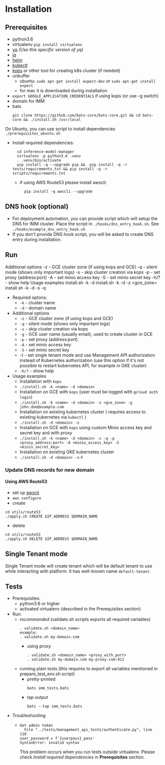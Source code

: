 # Installation

## Prerequisites
* python3.6
* virtualenv ```pip install virtualenv```
* [yq](https://github.com/mikefarah/yq) *(Use this specific version of yq)*
* [jq](https://stedolan.github.io/jq/)
* [helm](https://github.com/helm/helm)
* [kubectl](https://kubernetes.io/docs/tasks/tools/install-kubectl/)
* [kops](https://github.com/IntelAI/inference-model-manager/tree/master/kops) or other tool for
  creating k8s cluster (if needed)
* unbuffer
  * ubuntu: `sudo apt-get install expect-dev` or `sudo apt-get install expect`
  * for mac it is downloaded during installation
* `export GOOGLE_APPLICATION_CREDENTIALS` if using kops (or use -g switch)  
* domain for IMM
* bats
    ```
    git clone https://github.com/bats-core/bats-core.git && cd bats-core && ./install.sh /usr/local
    ```

On Ubuntu, you can use script to install dependencies
`./prerequisites_ubuntu.sh`

* Install required dependencies:
  ```
    cd inference-model-manager
    virtualenv -p python3.6 .venv
    . .venv/bin/activate
    pip install -q --upgrade pip &&  pip install -q -r tests/requirements.txt && pip install -q -r scripts/requirements.txt
  ```
  * if using AWS Route53 please install awscli:
    ```
	  pip install -q awscli --upgrade
	```
## DNS hook (optional)
* For deployment automation, you can provide script which will setup the DNS for IMM cluster.
  Place the script in `./hooks/dns_entry_hook.sh`. 
  See `./hooks/example_dns_entry_hook.sh`
* If you don't provide DNS hook script, you will be asked to create DNS entry during installation.

## Run
Additional options
    -z - GCE cluster zone (if using kops and GCE)
    -q - silent mode (shows only important logs)
    -s - skip cluster creation via kops
    -p - set proxy (address:port)
    -A - set minio access key
    -S - set minio secret key
    -h/? - show help
Usage examples
    install.sh -k <name> -d <domain>
    install.sh -k <name> -d <domain> -z <gce_zone>
    install.sh -k <name> -d <domain> -s -q
* Required optons:
  * `-k` - cluster name
  * `-d` - domain name
* Additional options
  * `-z` - GCE cluster zone (if using kops and GCE)
  * `-q` - silent mode (shows only important logs)
  * `-s` - skip cluster creation via kops 
  * `-g` - GCE user name (usually email), used to create cluster in GCE
  * `-p` - set proxy (address:port)
  * `-A` - set minio access key
  * `-S` - set minio secret key
  *  -t  - set single tenant mode and use Management API authorization instead of Kubernetes authorization
           (use this option if it's not possible to restart kubernetes API, for 
           example in GKE cluster)
  * `-h/?` - show help
* Usage examples
  * Installation with `kops` 
  * `./install.sh -k <name> -d <domain>`
  * Installation on GCE with `kops` (user must be logged with `gcloud auth login`)
  * `./install.sh -k <name> -d <domain> -z <gce_zone> -g john.doe@example.com`
  * Installation on existing kubernetes cluster ( requires access to existing kubernetes via `kubectl` )
  * `./install.sh -d <domain> -s`
  * Installation on GCE with `kops` using custom Minio access key and secret key and with proxy
  * `./install.sh -k <name> -d <domain> -s -q -p <proxy_address:port> -A <minio_access_key> -S <minio_secret_key>`
  * Installation on existing GKE kubernetes cluster
  * `./install.sh -d <domain> -s`-t
### Update DNS records for new domain
#### Using AWS Route53
* set up [awscli](https://aws.amazon.com/cli/)
* ```aws configure```
* create
```
cd utils/route53
./apply.sh CREATE $IP_ADDRESS $DOMAIN_NAME
```
* delete
```
cd utils/route53
./apply.sh DELETE $IP_ADDRESS $DOMAIN_NAME
```
## Single Tenant mode
Single Tenant mode will create tenant which will be default tenant to use while interacting with platform. It has well-known name `default-tenant`.

## Tests
* Prerequisites:
  * python3.6 or higher
  * activated virtualenv (described in the Prerequisites section)
* Run:
  * *recommended* (validate.sh scripts exports all required variables)
    ```
    . validate.sh <domain_name> 
    example:
    . validate.sh my-domain.com
    ```
    * using proxy
      ```
      . validate.sh <domain_name> <proxy_with_port>
      . validate.sh my-domain.com my-proxy.com:911
      ```
  * running plain tests (this requires to export all variables mentioned in prepare_test_env.sh
    script)
    * pretty-printed
      ```
      bats imm_tests.bats
      ```
    * tap output
      ```
      bats --tap imm_tests.bats
      ```
* Troubleshooting
  * ```
	Get admin token
	  File "../tests/management_api_tests/authenticate.py", line 110
	user_password = f'{userpass}_pass'
	SyntaxError: invalid syntax 
    ```
      This problem occurs when you run tests outside virtualenv.
      Please check *Install required dependencies* in **Prerequisites** section.
